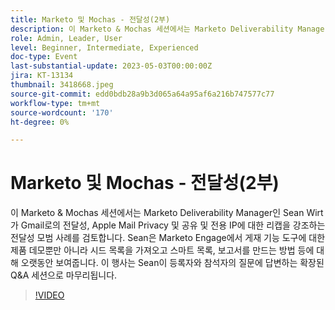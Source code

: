 ```yaml
---
title: Marketo 및 Mochas - 전달성(2부)
description: 이 Marketo & Mochas 세션에서는 Marketo Deliverability Manager인 Sean Wirt가 Gmail로의 전달성, Apple Mail Privacy 및 공유 및 전용 IP에 대한 리캡을 강조하는 전달성 모범 사례를 검토합니다. Sean은 Marketo Engage에서 게재 기능 도구에 대한 제품 데모뿐만 아니라 시드 목록을 가져오고 스마트 목록, 보고서를 만드는 방법 등에 대해 오랫동안 보여줍니다. 이 행사는 Sean이 등록자와 참석자의 질문에 답변하는 확장된 Q&A 세션으로 마무리됩니다.
role: Admin, Leader, User
level: Beginner, Intermediate, Experienced
doc-type: Event
last-substantial-update: 2023-05-03T00:00:00Z
jira: KT-13134
thumbnail: 3418668.jpeg
source-git-commit: edd0bdb28a9b3d065a64a95af6a216b747577c77
workflow-type: tm+mt
source-wordcount: '170'
ht-degree: 0%

---
```



# Marketo 및 Mochas - 전달성(2부)

이 Marketo &amp; Mochas 세션에서는 Marketo Deliverability Manager인 Sean Wirt가 Gmail로의 전달성, Apple Mail Privacy 및 공유 및 전용 IP에 대한 리캡을 강조하는 전달성 모범 사례를 검토합니다. Sean은 Marketo Engage에서 게재 기능 도구에 대한 제품 데모뿐만 아니라 시드 목록을 가져오고 스마트 목록, 보고서를 만드는 방법 등에 대해 오랫동안 보여줍니다. 이 행사는 Sean이 등록자와 참석자의 질문에 답변하는 확장된 Q&amp;A 세션으로 마무리됩니다.

>[!VIDEO](https://video.tv.adobe.com/v/3418668/?learn=on)
